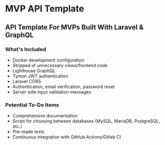 # MVP API Template #
## API Template For MVPs Built With Laravel & GraphQL ##

### What's Included ###

- Docker development configuration
- Stripped of unnecessary views/frontend code
- Lighthouse GraphQL
- Tymon JWT authentication
- Laravel CORS
- Authentication, email verification, password reset
- Server side input validation messages

### Potential To-Do Items ###

- Comprehensive documentation
- Script for choosing between databases (MySQL, MariaDB, PostgreSQL, etc.)
- Pre-made tests
- Continuous integration with GitHub Actions/Gitlab CI